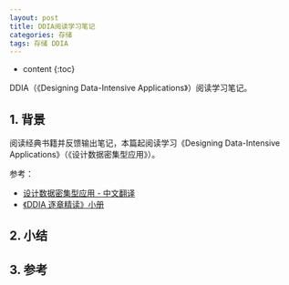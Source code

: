 ```yaml
---
layout: post
title: DDIA阅读学习笔记
categories: 存储
tags: 存储 DDIA
---
```


* content
{:toc}

DDIA（《Designing Data-Intensive Applications》）阅读学习笔记。



## 1. 背景

阅读经典书籍并反馈输出笔记，本篇起阅读学习《Designing Data-Intensive Applications》（《设计数据密集型应用》）。

参考：

* [设计数据密集型应用 - 中文翻译](http://ddia.vonng.com/#/)
* [《DDIA 逐章精读》小册](https://ddia.qtmuniao.com/#/)

## 2. 小结

## 3. 参考

